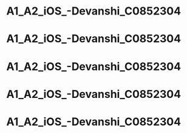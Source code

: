 # A1_A2_iOS_-Devanshi_C0852304
# A1_A2_iOS_-Devanshi_C0852304
# A1_A2_iOS_-Devanshi_C0852304
# A1_A2_iOS_-Devanshi_C0852304
# A1_A2_iOS_-Devanshi_C0852304
